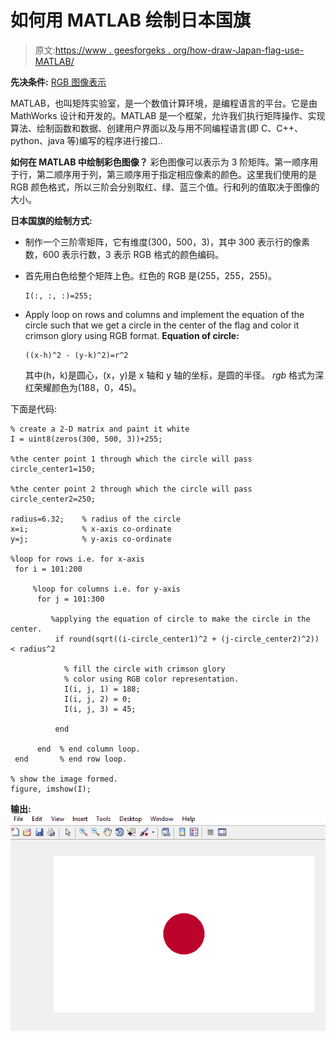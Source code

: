 # 如何用 MATLAB 绘制日本国旗

> 原文:[https://www . geesforgeks . org/how-draw-Japan-flag-use-MATLAB/](https://www.geeksforgeeks.org/how-to-draw-japan-flag-using-matlab/)

**先决条件:** [RGB 图像表示](https://www.geeksforgeeks.org/matlab-rgb-image-representation/)

MATLAB，也叫矩阵实验室，是一个数值计算环境，是编程语言的平台。它是由 MathWorks 设计和开发的。MATLAB 是一个框架，允许我们执行矩阵操作、实现算法、绘制函数和数据、创建用户界面以及与用不同编程语言(即 C、C++、python、java 等)编写的程序进行接口..

**如何在 MATLAB 中绘制彩色图像？**
彩色图像可以表示为 3 阶矩阵。第一顺序用于行，第二顺序用于列，第三顺序用于指定相应像素的颜色。这里我们使用的是 RGB 颜色格式，所以三阶会分别取红、绿、蓝三个值。行和列的值取决于图像的大小。

**日本国旗的绘制方式:**

*   制作一个三阶零矩阵，它有维度(300，500，3)，其中 300 表示行的像素数，600 表示行数，3 表示 RGB 格式的颜色编码。
*   首先用白色给整个矩阵上色。红色的 RGB 是(255，255，255)。

    ```
    I(:, :, :)=255;
    ```

*   Apply loop on rows and columns and implement the equation of the circle such that we get a circle in the center of the flag and color it crimson glory using RGB format.
    **Equation of circle:**

    ```
    ((x-h)^2 - (y-k)^2)=r^2
    ```

    其中(h，k)是圆心，(x，y)是 x 轴和 y 轴的坐标，是圆的半径。
    *rgb* 格式为深红荣耀颜色为(188，0，45)。

下面是代码:

```
% create a 2-D matrix and paint it white
I = uint8(zeros(300, 500, 3))+255; 

%the center point 1 through which the circle will pass
circle_center1=150; 

%the center point 2 through which the circle will pass
circle_center2=250;  

radius=6.32;    % radius of the circle
x=i;            % x-axis co-ordinate
y=j;            % y-axis co-ordinate

%loop for rows i.e. for x-axis
 for i = 101:200

     %loop for columns i.e. for y-axis
      for j = 101:300

         %applying the equation of circle to make the circle in the center.
          if round(sqrt((i-circle_center1)^2 + (j-circle_center2)^2)) < radius^2

            % fill the circle with crimson glory
            % color using RGB color representation.
            I(i, j, 1) = 188;
            I(i, j, 2) = 0;
            I(i, j, 3) = 45;

          end        

      end  % end column loop.
 end       % end row loop.

% show the image formed. 
figure, imshow(I);  
```

**输出:**
![](img/e682871c539bacdb055f93a18fbfd564.png)